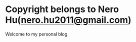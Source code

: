 Copyright belongs to Nero Hu(nero.hu2011@gmail.com)
=================

Welcome to my personal blog.
